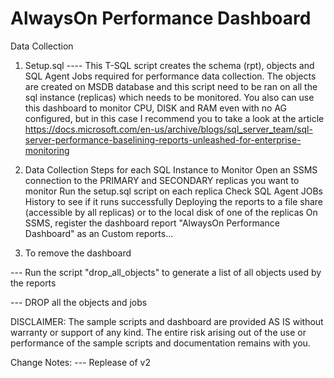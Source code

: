 # AlwaysOn Performance Dashboard

Data Collection
1. Setup.sql ---- This T-SQL script creates the schema (rpt), objects and SQL Agent Jobs required for performance data collection. The objects are created on MSDB database and this script need to be ran on all the sql instance (replicas) which needs to be monitored. You also can use this dashboard to monitor CPU, DISK and RAM even with no AG configured, but in this case I recommend you to take a look at the article https://docs.microsoft.com/en-us/archive/blogs/sql_server_team/sql-server-performance-baselining-reports-unleashed-for-enterprise-monitoring

2. Data Collection Steps for each SQL Instance to Monitor
Open an SSMS connection to the PRIMARY and SECONDARY replicas you want to monitor
Run the setup.sql script on each replica
Check SQL Agent JOBs History to see if it runs successfully
Deploying the reports to a file share (accessible by all replicas) or to the local disk of one of the replicas
On SSMS, register the dashboard report "AlwaysOn Performance Dashboard" as an Custom reports...

3. To remove the dashboard

--- Run the script "drop_all_objects" to generate a list of all objects used by the reports

--- DROP all the objects and jobs


DISCLAIMER: The sample scripts and dashboard are provided AS IS without warranty or support of any kind. The entire risk arising out of the use or performance of the sample scripts and documentation remains with you.

Change Notes:
--- Replease of v2

